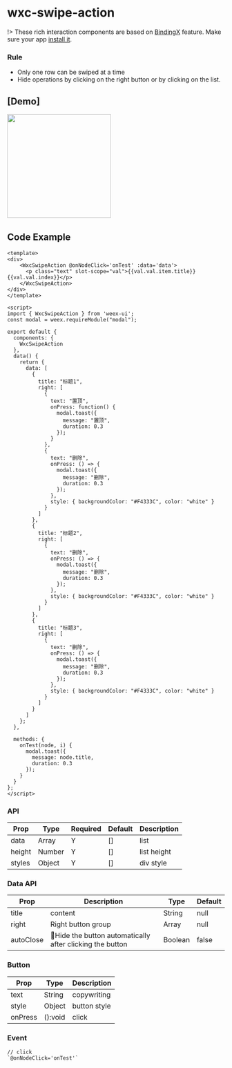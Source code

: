 # wxc-swipe-action

!> These rich interaction components are based on [BindingX](https://alibaba.github.io/bindingx/) feature. Make sure your app [install it](https://github.com/alibaba/bindingx#installation).

### Rule
- Only one row can be swiped at a time
- Hide operations by clicking on the right button or by clicking on the list.

## [Demo]
<img src="http://cdn.emas-poc.com/material/weex/82xh6-9dnxz2.gif" width="240"/>&nbsp;&nbsp;&nbsp;&nbsp;

## Code Example
```vue
<template>
<div>
    <WxcSwipeAction @onNodeClick='onTest' :data='data'>
      <p class="text" slot-scope="val">{{val.val.item.title}}{{val.val.index}}</p>
    </WxcSwipeAction>
</div>
</template>

<script>
import { WxcSwipeAction } from 'weex-ui';
const modal = weex.requireModule("modal");

export default {
  components: {
    WxcSwipeAction
  },
  data() {
    return {
      data: [
        {
          title: "标题1",
          right: [
            {
              text: "置顶",
              onPress: function() {
                modal.toast({
                  message: "置顶",
                  duration: 0.3
                });
              }
            },
            {
              text: "删除",
              onPress: () => {
                modal.toast({
                  message: "删除",
                  duration: 0.3
                });
              },
              style: { backgroundColor: "#F4333C", color: "white" }
            }
          ]
        },
        {
          title: "标题2",
          right: [
            {
              text: "删除",
              onPress: () => {
                modal.toast({
                  message: "删除",
                  duration: 0.3
                });
              },
              style: { backgroundColor: "#F4333C", color: "white" }
            }
          ]
        },
        {
          title: "标题3",
          right: [
            {
              text: "删除",
              onPress: () => {
                modal.toast({
                  message: "删除",
                  duration: 0.3
                });
              },
              style: { backgroundColor: "#F4333C", color: "white" }
            }
          ]
        }
      ]
    };
  },
  
  methods: {
    onTest(node, i) {
      modal.toast({
        message: node.title,
        duration: 0.3
      });
    }
  }
};
</script>
```

### API
|Prop|Type|Required|Default|Description|
|-------------|------------|--------|-----|-----|
|data|Array|Y|[]|list|
|height|Number|Y|[]|list height|
|styles|Object|Y|[]|div style|

### Data API
|Prop|Description|Type|Default|
|-------------|------------|--------|-----|
|title|content|String|null|
|right|Right button group|Array|null|
|autoClose|Hide the button automatically after clicking the button|Boolean|false|

### Button
|Prop|Type|Description|
|-------------|------------|--------|
|text|String|copywriting|
|style|Object|button style|
|onPress|():void|click|

### Event

```
// click
`@onNodeClick='onTest'`
```
